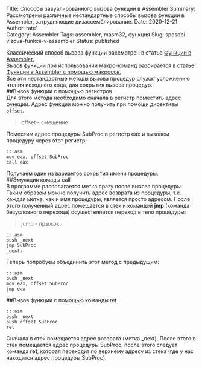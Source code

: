 Title: Способы завуалированного вызова функции в Assembler
Summary: Рассмотрены различные нестандартные способы вызова функции в Assembler, затрудняющие дизассемблирование.
Date: 2020-12-21
Author: rate1  
Category: Assembler
Tags: assembler, masm32, функция
Slug: sposobi-vizova-funkcii-v-assembler
Status: published
	
Классический способ вызова функции рассмотрен в статье [Функции в Assembler.]({filename}functions-in-assembler.md)  
Вызов функции при использовании макро-команд разбирается в статье [Функции в Assembler с помощью макросов.]({filename}functions-used-macros.md)  
Все эти нестандартные методы вызова процедур служат усложнению чтения исходного кода, для сокрытия вызова процедур.  
##Вызов функции с помощью регистров  
Для этого метода необходимо сначала в регистр поместить адрес функции. Адрес функции можно получить при помощи директивы ```offset```.  
>offset - смещение  

Поместим адрес процедуры SubProc в регистр eax и вызовем процедуру через этот регистр:  
```
:::asm
mov eax, offset SubProc
call eax
```
Получаем один из вариантов сокрытия имени процедуры.  
##Эмуляция комады call  
В программе располагается метка сразу после вызова процедуры. Таким образом можно получить адрес возврата из процедуры, т.к. каждая метка, как и имя процедуры, является просто адресом. После этого полученный адрес помещается в стек и командой **jmp** (команда безусловного перехода) осуществляется переход в тело процедуры:  
>jump - прыжок  
```
:::asm
push _next
jmp SubProc
_next:
```  
Теперь попробуем объединить этот метод с предыдущим:  
```
:::asm
push _next
mov eax, offset SubProc
jmp eax
```  
##Вызов функции с помощью команды ret  
```
:::asm
push _next
push offset SubProc
ret
```  
Сначала в стек помещается адрес возврата (метка _next). После этого в стек помещается адрес процедуры SubProc, после этого следует команда **ret**, которая переходит по верхнему адресу из стека (где у нас находится адрес процедуры SubProc).
